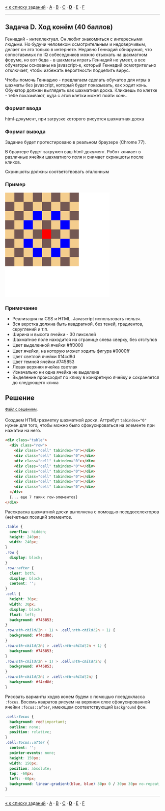 [« к списку заданий](../../README.md) · [A](../A/README.md) · [B](../B/README.md) · [C](../C/README.md) · **[D](../D/README.md)** · [E](../E/README.md) · [F](../F/README.md)

----

<a name="task-D"><h2>Задача D. Ход конём (40 баллов)</h2></a>

Геннадий - интеллектуал. Он любит знакомиться с интересными людьми. Но будучи человеком осмотрительным и недоверчивым, делает он это только в интернете. Недавно Геннадий обнаружил, что сопоставимых по IQ собеседников можно отыскать на шахматном форуме, но вот беда - в шахматы играть Геннадий не умеет, а все обучаторы основаны на javascript-е, который Геннадий осмотрительно отключает, чтобы избежать вероятности подцепить вирус.

Чтобы помочь Геннадию - предлагаем сделать обучатор для игры в шахматы без javascript, который будет показывать, как ходит конь. Обучатор должен выглядеть как шахматная доска. Кликаешь по клетке - тебе показывают, куда с этой клетки может пойти конь.

### Формат ввода

html-документ, при загрузке которого рисуется шахматная доска

### Формат вывода

Задание будет протестировано в реальном браузере (Chrome 77).

В браузере будет загружен ваш html-документ. Робот кликает в различные ячейки шахматного поля и снимает скриншоты после кликов.

Скриншоты должны соответствовать эталонным

### Пример

![Шахматная доска](statement-image.png "Шахматная доска")

### Примечание

* Реализация на CSS и HTML. Javascript использовать нельзя.
* Вся верстка должна быть квадратной, без теней, градиентов, скруглений и т.п.
* Ширина и высота ячейки - 30 пикселей
* Шахматное поле находится на странице слева сверху, без отступов
* Цвет выделенной ячейки #ﬀ0000
* Цвет ячейки, на которую может ходить фигура #0000ﬀ
* Цвет светлой ячейки #f4cd8d
* Цвет темной ячейки #745853
* Левая верхняя ячейка светлая
* Изначально ни одна ячейка не выделена
* Выделение происходит по клику в конкретную ячейку и сохраняется до следующего клика

Решение
------
<sup>[Файл с решением](answer/index.html).</sup>

Создаем HTML-разметку шахматной доски. Аттрибут `tabindex="0"` нужен для того, чтобы можно было сфокусироваться на элементе при нажатии на него.

``` html
<div class="table">
  <div class="row">
    <div class="cell" tabindex="0"></div>
    <div class="cell" tabindex="0"></div>
    <div class="cell" tabindex="0"></div>
    <div class="cell" tabindex="0"></div>
    <div class="cell" tabindex="0"></div>
    <div class="cell" tabindex="0"></div>
    <div class="cell" tabindex="0"></div>
    <div class="cell" tabindex="0"></div>
  </div>
  {... еще 7 таких row-элементов}
</div>

```

Расскраска шахматной доски выполнена с помощью псевдоселекторов (не)четных позиций элементов.

``` css
.table {
  overflow: hidden;
  height: 240px;
  width: 240px;
}
.row {
  display: block;
}
.row::after {
  clear: both;
  display: block;
  content: '';
}
.cell {
  height: 30px;
  width: 30px;
  display: block;
  float: left;
  background: #745853;
}
.row:nth-child(2n + 1) > .cell:nth-child(2n + 1) {
  background: #f4cd8d;
}
.row:nth-child(2n) > .cell:nth-child(2n + 1) {
  background: #745853;
}
.row:nth-child(2n + 1) > .cell:nth-child(2n) {
  background: #745853;
}
.row:nth-child(2n) > .cell:nth-child(2n) {
  background: #f4cd8d;
}
```

Рисовать варианты ходов конем будем с помощью псевдокласса `:focus`. Восемь кваратов рисуем на верхнем слое сфокусированной ячейки `:focus::after`, имеющем соответствующий `background` фон.

``` css
.cell:focus {
  background: red!important;
  outline: none;
  position: relative;
}
.cell:focus::after {
  content: '';
  pointer-events: none;
  height: 150px;
  width: 150px;
  position: absolute;
  top: -60px;
  left: -60px;
  background: linear-gradient(blue, blue) 30px 0 / 30px 30px no-repeat,linear-gradient(blue, blue) 0 30px / 30px 30px no-repeat,linear-gradient(blue, blue) 90px 0 / 30px 30px no-repeat,linear-gradient(blue, blue) 0 90px / 30px 30px no-repeat,linear-gradient(blue, blue) 30px 120px / 30px 30px no-repeat,linear-gradient(blue, blue) 90px 120px / 30px 30px no-repeat,linear-gradient(blue, blue) 120px 90px / 30px 30px no-repeat,linear-gradient(blue, blue) 120px 30px / 30px 30px no-repeat;
}
```
-----

[« к списку заданий](../../README.md) · [A](../A/README.md) · [B](../B/README.md) · [C](../C/README.md) · **[D](../D/README.md)** · [E](../E/README.md) · [F](../F/README.md)